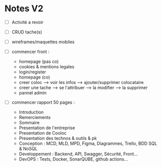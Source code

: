 # Notes V2

- [ ] Activité a revoir
- [ ] CRUD tache(s)
- [ ] wireframes/maquettes mobiles
- [ ] commencer front :

  - homepage (pas co)
  - cookies & mentions legales
  - login/register
  - homepage (co)
  - creer coloc --> voir les infos --> ajouter/supprimer colocataire
  - creer une tache --> se l'attribuer --> la modifier --> la supprimer
  - pannel admin

- [ ] commencer rapport 50 pages :
  - Introduction
  - Remerciements
  - Sommaire
  - Presentation de l'entreprise
  - Presentation de Cooloc
  - Presentation des technos & outils & pk
  - Conception : MCD, MLD, MPD, Figma, Diagrammes, Trello, BDD SQL & NoSQL
  - Developpement : Backend, API, Swagger, Sécurité, Front...
  - DevOPS : Tests, Docker, SonarQUBE, github actions...

